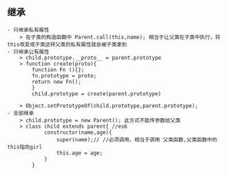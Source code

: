 ## 继承

    - 只继承私有属性
        > 在子类的构造函数中 Parent.call(this,name); 相当于让父类在子类中执行，将this改变成子类这样父类的私有属性就会被子类拿到
    - 只继承公有属性
        > child.prototype.__proto__ = parent.prototype
        > function create(proto){
            function Fn (){};
            fn.prototype = proto;
            return new Fn();
            }
            child.prototype = create(parent.prototype)

        > Object.setPrototypeOf(child.prototype,parent.prototype);
    - 全部继承
        > child.prototype = new Parent(); 此方式不能传参数给父类
        > class child extends parent{ //es6
                constructor(name,age){
                    super(name);// //必须调用，相当于调用 父类函数,父类函数中的this指向girl
                    this.age = age;
                }
            }

